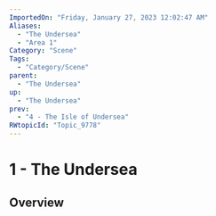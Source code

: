 ```yaml
---
ImportedOn: "Friday, January 27, 2023 12:02:47 AM"
Aliases:
  - "The Undersea"
  - "Area 1"
Category: "Scene"
Tags:
  - "Category/Scene"
parent:
  - "The Undersea"
up:
  - "The Undersea"
prev:
  - "4 - The Isle of Undersea"
RWtopicId: "Topic_9778"
---
```

# 1 - The Undersea
## Overview
